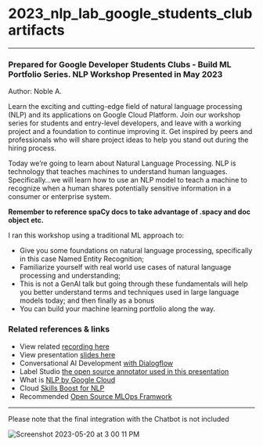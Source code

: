 # 2023_nlp_lab_google_students_club artifacts

---

### Prepared for Google Developer Students Clubs - Build ML Portfolio Series.  NLP Workshop Presented in May 2023

Author: Noble A.

Learn the exciting and cutting-edge field of natural language processing (NLP) and its applications on Google Cloud Platform. Join our workshop series for students and entry-level developers, and leave with a working project and a foundation to continue improving it. Get inspired by peers and professionals who will share project ideas to help you stand out during the hiring process. 

Today we’re going to learn about Natural Language Processing. NLP is technology that teaches machines to understand human languages. 
Specifically…we will learn how to use an NLP model to teach a machine to recognize when a human shares potentially sensitive information in a consumer or enterprise system.

**Remember to reference spaCy docs to take advantage of .spacy and doc object etc.**

I ran this workshop using a traditional ML approach to:

*  Give you some foundations on natural language processing, specifically in this case Named Entity Recognition;
*  Familiarize yourself with real world use cases of natural language processing and understanding; 
*  This is not a GenAI talk but going through these fundamentals will help you better understand terms and techniques used in large language models today;  and then finally as a bonus
*  You can build your machine learning portfolio along the way.

### Related references & links

*  View related [recording here](https://www.youtube.com/watch?v=M4zFAnAUkqE) 
*  View presentation [slides here](https://speakerdeck.com/stigsfoot/unlock-ner-for-sensitive-data-with-nlop-gdsc-2023)
*  Conversational AI Development [with Dialogflow](https://cloud.google.com/dialogflow)
*  Label Studio [the open source annotator used in this presentation](https://labelstud.io/) 
*  What is [NLP by Google Cloud](https://cloud.google.com/learn/what-is-natural-language-processing)
*  Cloud [Skills Boost for NLP](https://www.cloudskillsboost.google/course_templates/40)
*  Recommended [Open Source MLOps Framwork](https://zenml.io/home)

---

Please note that the final integration with the Chatbot is not included

![Screenshot 2023-05-20 at 3 00 11 PM](https://github.com/stigsfoot/2023_nlp_lab_google_students_club/assets/573826/684ac5ab-1452-42ab-b1b0-c70dd8c5a156)
